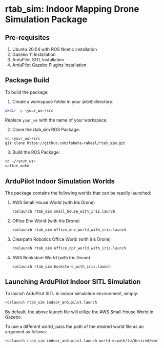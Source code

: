 # rtab_sim: Indoor Mapping Drone Simulation Package

## Pre-requisites

1. Ubuntu 20.04 with ROS Noetic installation
2. Gazebo 11 Installation
3. ArduPilot SITL Installation
4. ArduPilot Gazebo Plugins Installation

## Package Build

To build the package: 

1. Create a workspace folder in your ```$HOME``` directory:
```bash
mkdir -p <your_ws>/src
```
Replace ```your_ws``` with the name of your workspace.

2. Clone the rtab_sim ROS Package:
```bash
cd <your_ws>/src
git clone https://github.com/fabeha-raheel/rtab_sim.git
```

3. Build the ROS Package:
```bash
cd ~/<your_ws>
catkin_make
```

## ArduPilot Indoor Simulation Worlds
The package contains the following worlds that can be readily launched:
1.  AWS Small House World (with Iris Drone)
    ```bash
    roslaunch rtab_sim small_house_with_iris.launch
    ```
2.  Office Env World (with Iris Drone)
    ```bash
    roslaunch rtab_sim office_env_world_with_iris.launch
    ```
3.  Clearpath Robotics Office World (with Iris Drone)
    ```bash
    roslaunch rtab_sim office_cpr_world_with_iris.launch
    ```
4.  AWS Bookstore World (with Iris Drone)
    ```bash
    roslaunch rtab_sim bookstore_with_iris.launch
    ```

## Launching ArduPilot Indoor SITL Simulation
To launch ArduPilot SITL in indoor simulation environment, simply:
```bash
roslaunch rtab_sim indoor_ardupilot.launch
```

By default, the above launch file will utilize the AWS Small House World in Gazebo. 

To use a different world, pass the path of the desired world file as an argument as follows:
```bash
roslaunch rtab_sim indoor_ardupilot.launch world:=<path/to/desired/world/file>
```

